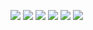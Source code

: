 [![](https://img.shields.io/badge/Visit-MyProfile-009410)](https://www.atsuya.xyz/profile)
[![](https://img.shields.io/badge/Check-Portfolio-ff3366)](https://github.com/atsukoba/atsukoba/blob/master/portfolio_202103.pdf)
[![](https://img.shields.io/badge/Listen-SoundCloud-orange)](https://soundcloud.com/atsu_jg43yr)
[![](https://img.shields.io/badge/Follow-Twitter-00acee)](https://twitter.com/atsuyakoba)
[![](https://img.shields.io/badge/Connect-Linkedin-0077b5)](https://www.linkedin.com/in/atsuyakobayashi/?locale=ja_JP)
[![](https://img.shields.io/badge/Research-GoogleScholar-888888)](https://scholar.google.com/citations?user=wk9-xH8AAAAJ&hl=ja)
